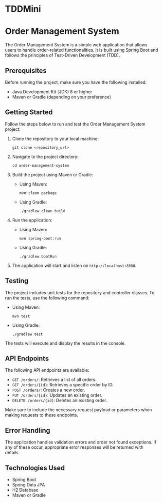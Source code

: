# TDDMini

# Order Management System

The Order Management System is a simple web application that allows users to handle order-related functionalities. It is built using Spring Boot and follows the principles of Test-Driven Development (TDD).

## Prerequisites
Before running the project, make sure you have the following installed:

- Java Development Kit (JDK) 8 or higher
- Maven or Gradle (depending on your preference)

## Getting Started
Follow the steps below to run and test the Order Management System project:

1. Clone the repository to your local machine:
   ```
   git clone <repository_url>
   ```

2. Navigate to the project directory:
   ```
   cd order-management-system
   ```

3. Build the project using Maven or Gradle:
   - Using Maven:
     ```
     mvn clean package
     ```
   - Using Gradle:
     ```
     ./gradlew clean build
     ```

4. Run the application:
   - Using Maven:
     ```
     mvn spring-boot:run
     ```
   - Using Gradle:
     ```
     ./gradlew bootRun
     ```

5. The application will start and listen on `http://localhost:8080`.

## Testing
The project includes unit tests for the repository and controller classes. To run the tests, use the following command:

- Using Maven:
  ```
  mvn test
  ```

- Using Gradle:
  ```
  ./gradlew test
  ```

The tests will execute and display the results in the console.

## API Endpoints
The following API endpoints are available:

- `GET /orders/`: Retrieves a list of all orders.
- `GET /orders/{id}`: Retrieves a specific order by ID.
- `POST /orders/`: Creates a new order.
- `PUT /orders/{id}`: Updates an existing order.
- `DELETE /orders/{id}`: Deletes an existing order.

Make sure to include the necessary request payload or parameters when making requests to these endpoints.

## Error Handling
The application handles validation errors and order not found exceptions. If any of these occur, appropriate error responses will be returned with details.

## Technologies Used
- Spring Boot
- Spring Data JPA
- H2 Database
- Maven or Gradle
